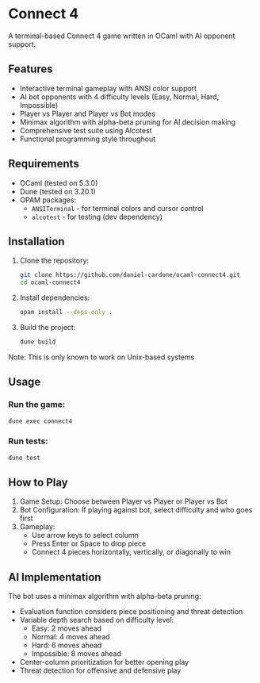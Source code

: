 # Connect 4

A terminal-based Connect 4 game written in OCaml with AI opponent support.

## Features

- Interactive terminal gameplay with ANSI color support
- AI bot opponents with 4 difficulty levels (Easy, Normal, Hard, Impossible)
- Player vs Player and Player vs Bot modes
- Minimax algorithm with alpha-beta pruning for AI decision making
- Comprehensive test suite using Alcotest
- Functional programming style throughout

## Requirements

- OCaml (tested on 5.3.0)
- Dune (tested on 3.20.1)
- OPAM packages:
  - `ANSITerminal` - for terminal colors and cursor control
  - `alcotest` - for testing (dev dependency)

## Installation

1. Clone the repository:
   ```bash
   git clone https://github.com/daniel-cardone/ocaml-connect4.git
   cd ocaml-connect4
   ```

2. Install dependencies:
   ```bash
   opam install --deps-only .
   ```

3. Build the project:
   ```bash
   dune build
   ```
Note: This is only known to work on Unix-based systems

## Usage

### Run the game:
```bash
dune exec connect4
```

### Run tests:
```bash
dune test
```

## How to Play

1. Game Setup: Choose between Player vs Player or Player vs Bot
2. Bot Configuration: If playing against bot, select difficulty and who goes first
3. Gameplay:
   - Use arrow keys to select column
   - Press Enter or Space to drop piece
   - Connect 4 pieces horizontally, vertically, or diagonally to win

## AI Implementation

The bot uses a minimax algorithm with alpha-beta pruning:

- Evaluation function considers piece positioning and threat detection
- Variable depth search based on difficulty level:
  - Easy: 2 moves ahead
  - Normal: 4 moves ahead  
  - Hard: 6 moves ahead
  - Impossible: 8 moves ahead
- Center-column prioritization for better opening play
- Threat detection for offensive and defensive play
